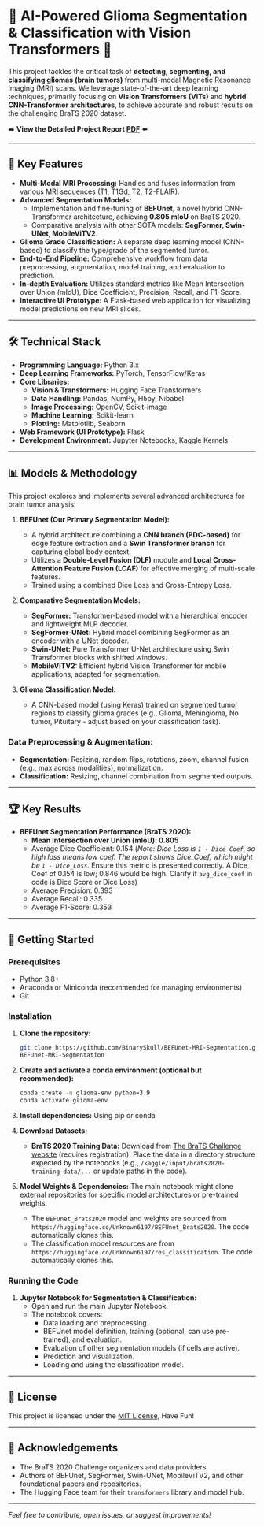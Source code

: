 # 🧠 AI-Powered Glioma Segmentation & Classification with Vision Transformers 🚀


This project tackles the critical task of **detecting, segmenting, and classifying gliomas (brain tumors)** from multi-modal Magnetic Resonance Imaging (MRI) scans. We leverage state-of-the-art deep learning techniques, primarily focusing on **Vision Transformers (ViTs)** and **hybrid CNN-Transformer architectures**, to achieve accurate and robust results on the challenging BraTS 2020 dataset.

➡️ **View the Detailed Project Report [PDF](./REPORT.pdf)** ⬅️

---

## 🌟 Key Features

*   **Multi-Modal MRI Processing:** Handles and fuses information from various MRI sequences (T1, T1Gd, T2, T2-FLAIR).
*   **Advanced Segmentation Models:**
    *   Implementation and fine-tuning of **BEFUnet**, a novel hybrid CNN-Transformer architecture, achieving **0.805 mIoU** on BraTS 2020.
    *   Comparative analysis with other SOTA models: **SegFormer, Swin-UNet, MobileViTV2**.
*   **Glioma Grade Classification:** A separate deep learning model (CNN-based) to classify the type/grade of the segmented tumor.
*   **End-to-End Pipeline:** Comprehensive workflow from data preprocessing, augmentation, model training, and evaluation to prediction.
*   **In-depth Evaluation:** Utilizes standard metrics like Mean Intersection over Union (mIoU), Dice Coefficient, Precision, Recall, and F1-Score.
*   **Interactive UI Prototype:** A Flask-based web application for visualizing model predictions on new MRI slices.

---

## 🛠️ Technical Stack

*   **Programming Language:** Python 3.x
*   **Deep Learning Frameworks:** PyTorch, TensorFlow/Keras
*   **Core Libraries:**
    *   **Vision & Transformers:** Hugging Face Transformers
    *   **Data Handling:** Pandas, NumPy, H5py, Nibabel
    *   **Image Processing:** OpenCV, Scikit-image
    *   **Machine Learning:** Scikit-learn
    *   **Plotting:** Matplotlib, Seaborn
*   **Web Framework (UI Prototype):** Flask
*   **Development Environment:** Jupyter Notebooks, Kaggle Kernels

---

## 📊 Models & Methodology

This project explores and implements several advanced architectures for brain tumor analysis:

1.  **BEFUnet (Our Primary Segmentation Model):**
    *   A hybrid architecture combining a **CNN branch (PDC-based)** for edge feature extraction and a **Swin Transformer branch** for capturing global body context.
    *   Utilizes a **Double-Level Fusion (DLF)** module and **Local Cross-Attention Feature Fusion (LCAF)** for effective merging of multi-scale features.
    *   Trained using a combined Dice Loss and Cross-Entropy Loss.

2.  **Comparative Segmentation Models:**
    *   **SegFormer:** Transformer-based model with a hierarchical encoder and lightweight MLP decoder.
    *   **SegFormer-UNet:** Hybrid model combining SegFormer as an encoder with a UNet decoder.
    *   **Swin-UNet:** Pure Transformer U-Net architecture using Swin Transformer blocks with shifted windows.
    *   **MobileViTV2:** Efficient hybrid Vision Transformer for mobile applications, adapted for segmentation.

3.  **Glioma Classification Model:**
    *   A CNN-based model (using Keras) trained on segmented tumor regions to classify glioma grades (e.g., Glioma, Meningioma, No tumor, Pituitary - adjust based on your classification task).

### Data Preprocessing & Augmentation:
*   **Segmentation:** Resizing, random flips, rotations, zoom, channel fusion (e.g., max across modalities), normalization.
*   **Classification:** Resizing, channel combination from segmented outputs.

---

## 🏆 Key Results

*   **BEFUnet Segmentation Performance (BraTS 2020):**
    *   **Mean Intersection over Union (mIoU): 0.805**
    *   Average Dice Coefficient: 0.154 (*Note: Dice Loss is `1 - Dice Coef`, so high loss means low coef. The report shows Dice_Coef, which might be `1 - Dice_Loss`.* Ensure this metric is presented correctly. A Dice Coef of 0.154 is low; 0.846 would be high. Clarify if `avg_dice_coef` in code is Dice Score or Dice Loss)
    *   Average Precision: 0.393
    *   Average Recall: 0.335
    *   Average F1-Score: 0.353

---

## 🚀 Getting Started

### Prerequisites

*   Python 3.8+
*   Anaconda or Miniconda (recommended for managing environments)
*   Git

### Installation

1.  **Clone the repository:**
    ```bash
    git clone https://github.com/BinarySkull/BEFUnet-MRI-Segmentation.git
    BEFUnet-MRI-Segmentation
    ```

2.  **Create and activate a conda environment (optional but recommended):**
    ```bash
    conda create -n glioma-env python=3.9
    conda activate glioma-env
    ```

3.  **Install dependencies:**
    Using pip or conda
    
5.  **Download Datasets:**
    *   **BraTS 2020 Training Data:** Download from [The BraTS Challenge website](https://www.med.upenn.edu/cbica/brats2020/registration.html) (requires registration). Place the data in a directory structure expected by the notebooks (e.g., `/kaggle/input/brats2020-training-data/...` or update paths in the code).

6.  **Model Weights & Dependencies:**
    The main notebook might clone external repositories for specific model architectures or pre-trained weights.
    *   The `BEFUnet_Brats2020` model and weights are sourced from `https://huggingface.co/Unknown6197/BEFUnet_Brats2020`. The code automatically clones this.
    *   The classification model resources are from `https://huggingface.co/Unknown6197/res_classification`. The code automatically clones this.


### Running the Code

1.  **Jupyter Notebook for Segmentation & Classification:**
    *   Open and run the main Jupyter Notebook.
    *   The notebook covers:
        *   Data loading and preprocessing.
        *   BEFUnet model definition, training (optional, can use pre-trained), and evaluation.
        *   Evaluation of other segmentation models (if cells are active).
        *   Prediction and visualization.
        *   Loading and using the classification model.

---

## 📜 License

This project is licensed under the [MIT License](https://opensource.org/licenses/MIT), Have Fun!

---

## 🙏 Acknowledgements

*   The BraTS 2020 Challenge organizers and data providers.
*   Authors of BEFUnet, SegFormer, Swin-UNet, MobileViTV2, and other foundational papers and repositories.
*   The Hugging Face team for their `transformers` library and model hub.

---

*Feel free to contribute, open issues, or suggest improvements!*
